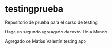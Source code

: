 # testingprueba
Repositorio de prueba para el curso de testing

Hago un segundo agreagado de texto.
Hola Mundo

Agregado de Matías Valentín
 testing app

